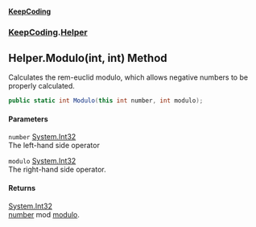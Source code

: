 #### [KeepCoding](index.md 'index')
### [KeepCoding](KeepCoding.md 'KeepCoding').[Helper](Helper.md 'KeepCoding.Helper')
## Helper.Modulo(int, int) Method
Calculates the rem-euclid modulo, which allows negative numbers to be properly calculated.  
```csharp
public static int Modulo(this int number, int modulo);
```
#### Parameters
<a name='KeepCoding.Helper.Modulo(int.int).number'></a>
`number` [System.Int32](https://docs.microsoft.com/en-us/dotnet/api/System.Int32 'System.Int32')  
The left-hand side operator
  
<a name='KeepCoding.Helper.Modulo(int.int).modulo'></a>
`modulo` [System.Int32](https://docs.microsoft.com/en-us/dotnet/api/System.Int32 'System.Int32')  
The right-hand side operator.
  
#### Returns
[System.Int32](https://docs.microsoft.com/en-us/dotnet/api/System.Int32 'System.Int32')  
[number](Helper.Modulo.i4hS4bgCfbQEEe18hEFHPQ.md#KeepCoding.Helper.Modulo(int.int).number 'KeepCoding.Helper.Modulo(int, int).number') mod [modulo](Helper.Modulo.i4hS4bgCfbQEEe18hEFHPQ.md#KeepCoding.Helper.Modulo(int.int).modulo 'KeepCoding.Helper.Modulo(int, int).modulo').
